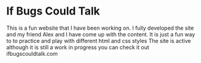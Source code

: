 # If Bugs Could Talk 
This is a fun website that I have been working on. I fully developed the site 
and my friend Alex and I have come up with the content. 
It is just a fun way to to practice and play with different html and css styles
The site is active although it is still a work in progress
you can check it out ifbugscouldtalk.com
